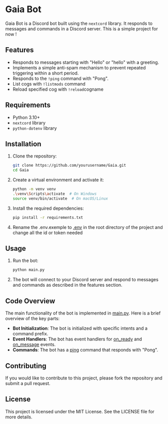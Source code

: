 # Gaia Bot

Gaia Bot is a Discord bot built using the `nextcord` library. It responds to messages and commands in a Discord server. This is a simple project for now !

## Features

- Responds to messages starting with "Hello" or "hello" with a greeting.
- Implements a simple anti-spam mechanism to prevent repeated triggering within a short period.
- Responds to the `!ping` command with "Pong".
- List cogs with `!listmods` command
- Reload specified cog with `!reload`cogname

## Requirements

- Python 3.10+
- `nextcord` library
- `python-dotenv` library

## Installation

1. Clone the repository:

    ```sh
    git clone https://github.com/yourusername/Gaia.git
    cd Gaia
    ```

2. Create a virtual environment and activate it:

    ```sh
    python -m venv venv
    .\venv\Scripts\activate  # On Windows
    source venv/bin/activate  # On macOS/Linux
    ```

3. Install the required dependencies:

    ```sh
    pip install -r requirements.txt
    ```

4. Rename the .env.exemple to [.env](http://_vscodecontentref_/1)  in the root directory of the project and change all the id or token needed

## Usage

1. Run the bot:

    ```sh
    python main.py
    ```

2. The bot will connect to your Discord server and respond to messages and commands as described in the features section.

## Code Overview

The main functionality of the bot is implemented in [main.py](http://_vscodecontentref_/2). Here is a brief overview of the key parts:

- **Bot Initialization**: The bot is initialized with specific intents and a command prefix.
- **Event Handlers**: The bot has event handlers for [on_ready](http://_vscodecontentref_/3) and [on_message](http://_vscodecontentref_/4) events.
- **Commands**: The bot has a [ping](http://_vscodecontentref_/5) command that responds with "Pong".

## Contributing

If you would like to contribute to this project, please fork the repository and submit a pull request.

## License

This project is licensed under the MIT License. See the LICENSE file for more details.